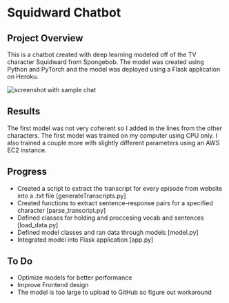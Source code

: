 # Squidward Chatbot

## Project Overview
This is a chatbot created with deep learning modeled off of the TV character Squidward from Spongebob. The model was created using Python and PyTorch and the model was deployed using a Flask application on Heroku.

<img src="https://github.com/hmsmith5/squidward-chatbot/blob/master/screenshot1.PNG?raw=true" alt="screenshot with sample chat">

## Results
The first model was not very coherent so I added in the lines from the other characters. The first model was trained on my computer using CPU only. I also trained a couple more with slightly different parameters using an AWS EC2 instance.

## Progress
 - Created a script to extract the transcript for every episode from website into a .txt file [generateTranscripts.py]
 - Created functions to extract sentence-response pairs for a specified character [parse_transcript.py]
 - Defined classes for holding and proccesing vocab and sentences [load_data.py]
 - Defined model classes and ran data through models [model.py]
 - Integrated model into Flask application [app.py]

## To Do
 - Optimize models for better performance
 - Improve Frontend design
 - The model is too large to upload to GitHub so figure out workaround
